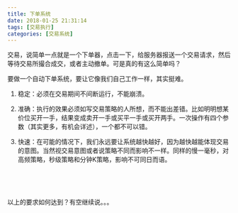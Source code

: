```yaml
---
title: 下单系统
date: 2018-01-25 21:31:14
tags: [交易执行]
categories: [交易系统]
---
```


交易，说简单一点就是一个下单器，点击一下，给服务器报送一个交易请求，然后等待交易所撮合成交，或者主动撤单。可是真的有这么简单吗？<!-- more -->

要做一个自动下单系统，要让它像我们自己工作一样，其实挺难。

1. 稳定：必须在交易期间不间断运行，不能崩溃。

2. 准确：执行的效果必须如写交易策略的人所想，而不能出差错。比如明明想某价位买开一手，结果变成卖开一手或买平一手或买开两手。一次操作有四个参数（其实更多，有机会详述），一个都不可以错。

3. 快速：在可能的情况下，我们永远要让系统越快越好，因为越快越能体现交易的意图。当然视交易意图或者说策略不同而影响不一样。同样的慢一毫秒，对高频策略，秒级策略和分钟K策略，影响不可同日而语。

   ​

   ​

以上的要求如何达到？有空继续说。。。